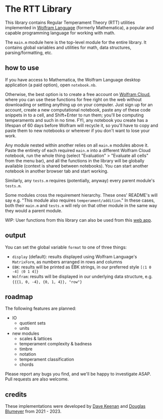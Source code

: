 # The RTT Library

This library contains Regular Temperament Theory (RTT) utilities implemented
in [Wolfram Language](https://www.wolfram.com/language/) (formerly Mathematica), a popular and capable programming
language for working with math.

The `main.m` module here is the top-level module for the entire library.
It contains global variables and utilities for math, data structures, parsing/formatting, etc.

## how to use

If you have access to Mathematica, the Wolfram Language desktop application (a paid option), open `notebook.nb`.

Otherwise, the best option is to create a free account on [Wolfram Cloud](https://www.wolframcloud.com), where you can
use these functions for free right on the web without downloading or setting anything up on your computer. Just sign up
for an account, create a new computational notebook, paste any of these code snippets in to a cell, and Shift+Enter to
run them; you'll be computing temperaments and such in no time. FYI, any notebook you create has a lifespan of 60 days
before Wolfram will recycle it, so you'll have to copy and paste them to new notebooks or wherever if you don't want to
lose your work.

Any module nested within another relies on all `main.m` modules above it. Paste the entirety of each required `main.m`
into a different Wolfram Cloud notebook, run the whole thing (select "Evaluation" > "Evaluate all cells" from the menu
bar), and all the functions in the library will be globally available (context is shared between notebooks). You can
start another notebook in another browser tab and start working.

Similarly, any `tests.m` requires (potentially, anyway) every parent module's `tests.m`.

Some modules cross the requirement hierarchy. These ones' README's will say e.g. "This module also
requires `temperament/addition`." In these cases, both their `main.m` and `tests.m` will rely on that other module in
the same way they would a parent module.

WIP: User functions from this library can also be used from this [web app](https://danddsrtt.github.io).

## output

You can set the global variable `format` to one of three things:

* `display` (default): results displayed using Wolfram Language's `MatrixForm`, as numbers arranged in rows and columns
* `EBK`: results will be printed as EBK strings, in our preferred style `[⟨1 0 -4] ⟨0 1 4]}`
* `Wolfram`: results will be displayed in our underlying data structure, e.g. `{{{1, 0, -4}, {0, 1, 4}}, "row"}`

## roadmap

The following features are planned:

* IO
    * quotient sets
    * units
* new modules
    * scales & lattices
    * temperament complexity & badness
    * timbre
    * notation
    * temperament classification
    * chords

Please report any bugs you find, and we'll be happy to investigate ASAP. Pull requests are also welcome.

## credits

These implementations were developed by [Dave Keenan](https://en.xen.wiki/w/Dave_Keenan)
and [Douglas Blumeyer](https://en.xen.wiki/w/Douglas_Blumeyer) from 2021 - 2023. 
